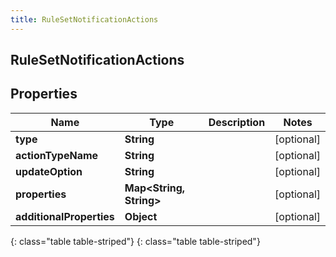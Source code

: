 ```yaml
---
title: RuleSetNotificationActions
---
```

## RuleSetNotificationActions


## Properties

| Name | Type | Description | Notes |
| ------------ | ------------- | ------------- | ------------- |
| **type** | **String** |  |  [optional] |
| **actionTypeName** | **String** |  |  [optional] |
| **updateOption** | **String** |  |  [optional] |
| **properties** | **Map&lt;String, String&gt;** |  |  [optional] |
| **additionalProperties** | **Object** |  |  [optional] |
{: class="table table-striped"}
{: class="table table-striped"}


